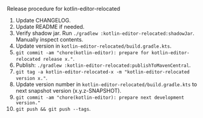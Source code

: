 Release procedure for kotlin-editor-relocated

1. Update CHANGELOG.
1. Update README if needed.
1. Verify shadow jar. Run `./gradlew :kotlin-editor-relocated:shadowJar`. Manually inspect contents.
1. Update version in `kotlin-editor-relocated/build.gradle.kts`.
1. `git commit -am "chore(kotlin-editor): prepare for kotlin-editor-relocated release x."`.
1. Publish: `./gradlew :kotlin-editor-relocated:publishToMavenCentral`.
1. `git tag -a kotlin-editor-relocated-x -m "kotlin-editor-relocated version x."`.
1. Update version number in `kotlin-editor-relocated/build.gradle.kts` to next snapshot version (x.y.z-SNAPSHOT).
1. `git commit -am "chore(kotlin-editor): prepare next development version."`
1. `git push && git push --tags`.
